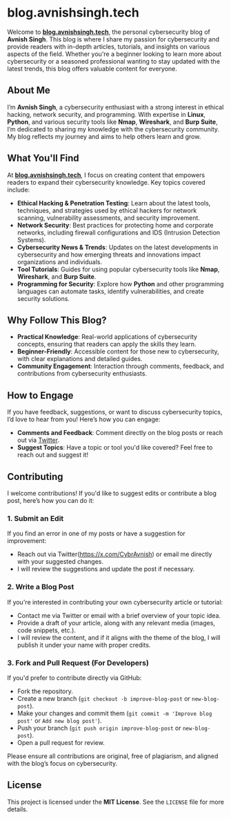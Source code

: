 
# blog.avnishsingh.tech

Welcome to **[blog.avnishsingh.tech](https://blog.avnishsingh.tech)**, the personal cybersecurity blog of **Avnish Singh**. This blog is where I share my passion for cybersecurity and provide readers with in-depth articles, tutorials, and insights on various aspects of the field. Whether you're a beginner looking to learn more about cybersecurity or a seasoned professional wanting to stay updated with the latest trends, this blog offers valuable content for everyone.

## About Me

I’m **Avnish Singh**, a cybersecurity enthusiast with a strong interest in ethical hacking, network security, and programming. With expertise in **Linux**, **Python**, and various security tools like **Nmap**, **Wireshark**, and **Burp Suite**, I’m dedicated to sharing my knowledge with the cybersecurity community. My blog reflects my journey and aims to help others learn and grow.

## What You'll Find

At **[blog.avnishsingh.tech](https://blog.avnishsingh.tech)**, I focus on creating content that empowers readers to expand their cybersecurity knowledge. Key topics covered include:

- **Ethical Hacking & Penetration Testing**: Learn about the latest tools, techniques, and strategies used by ethical hackers for network scanning, vulnerability assessments, and security improvement.
- **Network Security**: Best practices for protecting home and corporate networks, including firewall configurations and IDS (Intrusion Detection Systems).
- **Cybersecurity News & Trends**: Updates on the latest developments in cybersecurity and how emerging threats and innovations impact organizations and individuals.
- **Tool Tutorials**: Guides for using popular cybersecurity tools like **Nmap**, **Wireshark**, and **Burp Suite**.
- **Programming for Security**: Explore how **Python** and other programming languages can automate tasks, identify vulnerabilities, and create security solutions.

## Why Follow This Blog?

- **Practical Knowledge**: Real-world applications of cybersecurity concepts, ensuring that readers can apply the skills they learn.
- **Beginner-Friendly**: Accessible content for those new to cybersecurity, with clear explanations and detailed guides.
- **Community Engagement**: Interaction through comments, feedback, and contributions from cybersecurity enthusiasts.

## How to Engage

If you have feedback, suggestions, or want to discuss cybersecurity topics, I’d love to hear from you! Here’s how you can engage:

- **Comments and Feedback**: Comment directly on the blog posts or reach out via [Twitter](https://x.com/CybrAvnish).
- **Suggest Topics**: Have a topic or tool you'd like covered? Feel free to reach out and suggest it!

## Contributing

I welcome contributions! If you'd like to suggest edits or contribute a blog post, here’s how you can do it:

### 1. Submit an Edit
If you find an error in one of my posts or have a suggestion for improvement:
- Reach out via Twitter(https://x.com/CybrAvnish) or email me directly with your suggested changes.
- I will review the suggestions and update the post if necessary.

### 2. Write a Blog Post
If you're interested in contributing your own cybersecurity article or tutorial:
- Contact me via Twitter or email with a brief overview of your topic idea.
- Provide a draft of your article, along with any relevant media (images, code snippets, etc.).
- I will review the content, and if it aligns with the theme of the blog, I will publish it under your name with proper credits.

### 3. Fork and Pull Request (For Developers)
If you'd prefer to contribute directly via GitHub:
- Fork the repository.
- Create a new branch (`git checkout -b improve-blog-post` or `new-blog-post`).
- Make your changes and commit them (`git commit -m 'Improve blog post'` or `Add new blog post'`).
- Push your branch (`git push origin improve-blog-post` or `new-blog-post`).
- Open a pull request for review.

Please ensure all contributions are original, free of plagiarism, and aligned with the blog’s focus on cybersecurity.

## License

This project is licensed under the **MIT License**. See the `LICENSE` file for more details.

